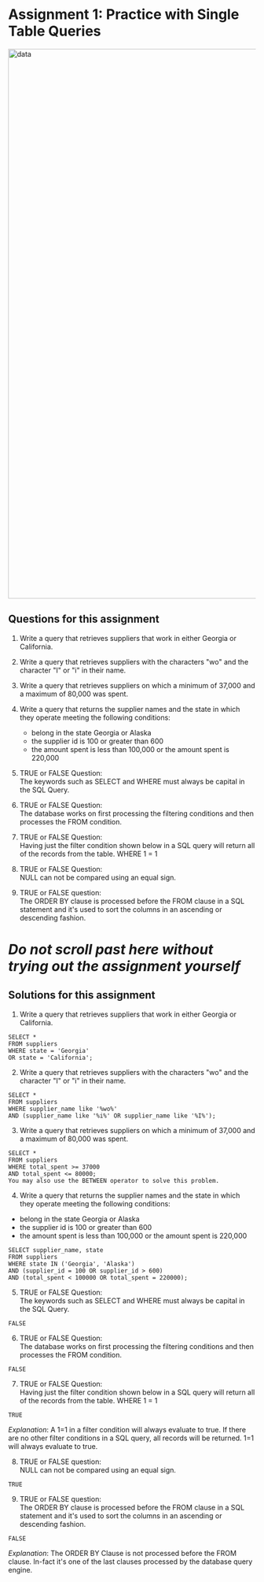 # Assignment 1: Practice with Single Table Queries
<img width="1117" alt="data" src="https://github.com/Kritika30032002/OracleSQL/assets/83400697/ee89a751-9531-4d2a-98d2-d86fe3f5f889">


## Questions for this assignment


1. Write a query that retrieves suppliers that work in either Georgia or California.
   
2. Write a query that retrieves suppliers with the characters "wo" and the character "I" or "i" in their name.
   
3. Write a query that retrieves suppliers on which a minimum of 37,000 and a maximum of 80,000 was spent.
  
4. Write a query that returns the supplier names and the state in which they operate meeting the following conditions:
   - belong in the state Georgia or Alaska
   - the supplier id is 100 or greater than 600
   - the amount spent is less than 100,000 or the amount spent is 220,000

5. TRUE or FALSE Question: <br>
The keywords such as SELECT and WHERE must always be capital in the SQL Query.

6. TRUE or FALSE Question: <br>
The database works on first processing the filtering conditions and then processes the FROM condition.

7. TRUE or FALSE Question: <br>
Having just the filter condition shown below in a SQL query will return all of the records from the table.
WHERE 1 = 1

8. TRUE or FALSE Question: <br>
NULL can not be compared using an equal sign.

9. TRUE or FALSE question: <br>
The ORDER BY clause is processed before the FROM clause in a SQL statement and it's used to sort the columns in an ascending or descending fashion.



# *Do not scroll past here without trying out the assignment yourself*

## Solutions for this assignment


1. Write a query that retrieves suppliers that work in either Georgia or California.

```
SELECT *
FROM suppliers
WHERE state = 'Georgia'
OR state = 'California';
```

2. Write a query that retrieves suppliers with the characters "wo" and the character "I" or "i" in their name.

```
SELECT *
FROM suppliers
WHERE supplier_name like '%wo%'
AND (supplier_name like '%i%' OR supplier_name like '%I%');
```


3. Write a query that retrieves suppliers on which a minimum of 37,000 and a maximum of 80,000 was spent.

```
SELECT *
FROM suppliers
WHERE total_spent >= 37000
AND total_spent <= 80000;
You may also use the BETWEEN operator to solve this problem.
```



4. Write a query that returns the supplier names and the state in which they operate meeting the following conditions:
- belong in the state Georgia or Alaska
- the supplier id is 100 or greater than 600
- the amount spent is less than 100,000 or the amount spent is 220,000

```
SELECT supplier_name, state
FROM suppliers
WHERE state IN ('Georgia', 'Alaska')
AND (supplier_id = 100 OR supplier_id > 600)
AND (total_spent < 100000 OR total_spent = 220000);
```


5. TRUE or FALSE Question: <br>
The keywords such as SELECT and WHERE must always be capital in the SQL Query.

```
FALSE
```


6. TRUE or FALSE Question: <br>
The database works on first processing the filtering conditions and then processes the FROM condition.

```
FALSE
```


7. TRUE or FALSE Question: <br>
Having just the filter condition shown below in a SQL query will return all of the records from the table.
WHERE 1 = 1

```
TRUE
```

*Explanation*: A 1=1 in a filter condition will always evaluate to true. If there are no other filter conditions in a SQL query, all records will be returned. 1=1 will always evaluate to true.


8. TRUE or FALSE question: <br>
NULL can not be compared using an equal sign.

```
TRUE
```


9. TRUE or FALSE question:<br>
The ORDER BY clause is processed before the FROM clause in a SQL statement and it's used to sort the columns in an ascending or descending fashion.

```
FALSE
```

*Explanation*: The ORDER BY Clause is not processed before the FROM clause. In-fact it's one of the last clauses processed by the database query engine.
